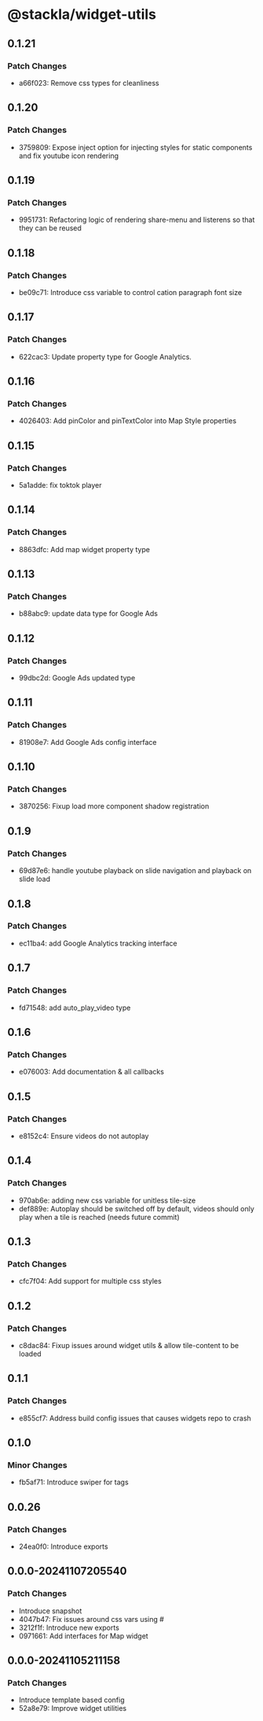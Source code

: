 # @stackla/widget-utils

## 0.1.21

### Patch Changes

- a66f023: Remove css types for cleanliness

## 0.1.20

### Patch Changes

- 3759809: Expose inject option for injecting styles for static components and fix youtube icon rendering

## 0.1.19

### Patch Changes

- 9951731: Refactoring logic of rendering share-menu and listerens so that they can be reused

## 0.1.18

### Patch Changes

- be09c71: Introduce css variable to control cation paragraph font size

## 0.1.17

### Patch Changes

- 622cac3: Update property type for Google Analytics.

## 0.1.16

### Patch Changes

- 4026403: Add pinColor and pinTextColor into Map Style properties

## 0.1.15

### Patch Changes

- 5a1adde: fix toktok player

## 0.1.14

### Patch Changes

- 8863dfc: Add map widget property type

## 0.1.13

### Patch Changes

- b88abc9: update data type for Google Ads

## 0.1.12

### Patch Changes

- 99dbc2d: Google Ads updated type

## 0.1.11

### Patch Changes

- 81908e7: Add Google Ads config interface

## 0.1.10

### Patch Changes

- 3870256: Fixup load more component shadow registration

## 0.1.9

### Patch Changes

- 69d87e6: handle youtube playback on slide navigation and playback on slide load

## 0.1.8

### Patch Changes

- ec11ba4: add Google Analytics tracking interface

## 0.1.7

### Patch Changes

- fd71548: add auto_play_video type

## 0.1.6

### Patch Changes

- e076003: Add documentation & all callbacks

## 0.1.5

### Patch Changes

- e8152c4: Ensure videos do not autoplay

## 0.1.4

### Patch Changes

- 970ab6e: adding new css variable for unitless tile-size
- def889e: Autoplay should be switched off by default, videos should only play when a tile is reached (needs future commit)

## 0.1.3

### Patch Changes

- cfc7f04: Add support for multiple css styles

## 0.1.2

### Patch Changes

- c8dac84: Fixup issues around widget utils & allow tile-content to be loaded

## 0.1.1

### Patch Changes

- e855cf7: Address build config issues that causes widgets repo to crash

## 0.1.0

### Minor Changes

- fb5af71: Introduce swiper for tags

## 0.0.26

### Patch Changes

- 24ea0f0: Introduce exports

## 0.0.0-20241107205540

### Patch Changes

- Introduce snapshot
- 4047b47: Fix issues around css vars using #
- 3212f1f: Introduce new exports
- 0971661: Add interfaces for Map widget

## 0.0.0-20241105211158

### Patch Changes

- Introduce template based config
- 52a8e79: Improve widget utilities
